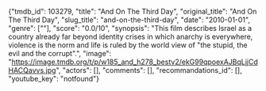 {"tmdb_id": 103279, "title": "And On The Third Day", "original_title": "And On The Third Day", "slug_title": "and-on-the-third-day", "date": "2010-01-01", "genre": [""], "score": "0.0/10", "synopsis": "This film describes Israel as a country already far beyond identity crises in which anarchy is everywhere, violence is the norm and life is ruled by the world view of \"the stupid, the evil and the corrupt\".", "image": "https://image.tmdb.org/t/p/w185_and_h278_bestv2/ekG99qpoexAJBqLjjCdHACQavvs.jpg", "actors": [], "comments": [], "recommandations_id": [], "youtube_key": "notfound"}